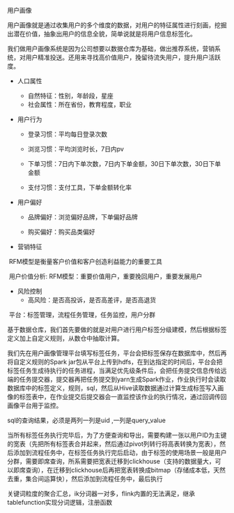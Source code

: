 用户画像

​		用户画像就是通过收集用户的多个维度的数据，对用户的特征属性进行刻画，挖掘出潜在价值，抽象出用户的信息全貌，简单说就是将用户信息标签化。

​		我们做用户画像系统是因为公司想要以数据仓库为基础，做出推荐系统，营销系统，对用户精准投送。还用来寻找高价值用户，挽留待流失用户，提升用户活跃度。

- 人口属性
  - 自然特征：性别，年龄段，星座
  - 社会属性：所在省份，教育程度，职业

- 用户行为

  - 登录习惯：平均每日登录次数

  - 浏览习惯：平均浏览时长，7日内pv

  - 下单习惯：7日内下单次数，7日内下单金额，30日下单次数，30日下单金额
  - 支付习惯：支付工具，下单金额转化率

- 用户偏好

  - 品牌偏好：浏览偏好品牌，下单偏好品牌

  - 购买偏好：购买品类偏好

- 营销特征

​		RFM模型是衡量客户价值和客户创造利益能力的重要工具

​		用户价值分析: RFM模型：重要价值用户，重要挽回用户，重要发展用户

- 风险控制
  - 高风险：是否高投诉，是否高差评，是否高退货



​		平台：标签管理，流程任务管理，任务监控，用户分群

​		基于数据仓库，我们首先要做的就是对用户进行用户标签分级建模，然后根据标签定义加上自定义规则，从数仓中抽取计算。



​		我们先在用户画像管理平台填写标签任务，平台会把标签保存在数据库中，然后再将自定义规则的Spark jar包从平台上传到hdfs，在到达指定的时间后，平台会把标签任务生成待执行的任务进程，当满足优先级条件后，会把任务提交信息传给远端的任务提交器，提交器再把任务提交到yarn生成Spark作业，作业执行时会读取数据库中的标签定义，规则，sql，然后从Hive读取数据通过计算生成标签写入画像的标签表中，在作业提交后提交器会一直监控该作业的执行情况，通过回调传回画像平台用于监控。

sql的查询结果，必须是两列一列是uid ,一列是query_value



​		当所有标签任务执行完毕后，为了方便查询和导出，需要构建一张以用户ID为主键的宽表（先把所有标签表合并起来，然后通过pivot列转行将高表转换为宽表），然后添加到流程任务中，在标签任务执行完后启动，由于标签的使用场景一般是用户分群，需要即席查询，所系需要把宽表迁移到clickhouse（支持的数据量大，可以即席查询），在迁移到clickhouse后再把宽表转换成bitmap（存储成本低，天然去重，集合间运算快），然后添加到流程任务中，最后执行

关键词粒度的聚合汇总，ik分词器一对多，flink内置的无法满足，继承tablefunction实现分词逻辑，注册函数
